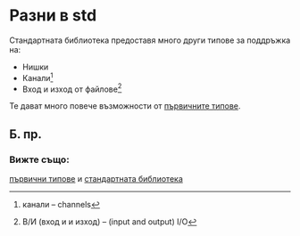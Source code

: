 # Разни в std 

Стандартната библиотека предоставя много други типове за поддръжка на:

* Нишки
* Канали[^channels]
* Вход и изход от файлове[^file_io]

Те дават много повече възможности от [първичните типове][primitives].

## Б. пр.

[^channels]: канали – channels

[^file_io]: В/И (вход и и изход) – (input and output) I/O 


### Вижте също:

[първични типове][primitives] и [стандартната библиотека][std]

[primitives]: primitives.md
[std]: https://doc.rust-lang.org/std/
